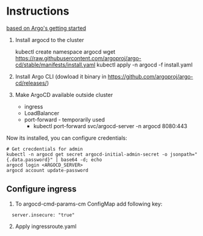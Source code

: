 # Instructions

[based on Argo's getting started](https://argo-cd.readthedocs.io/en/stable/)

1. Install argocd to the cluster

    kubectl create namespace argocd
    wget https://raw.githubusercontent.com/argoproj/argo-cd/stable/manifests/install.yaml
    kubectl apply -n argocd -f install.yaml

2. Install Argo CLI (dowload it binary in https://github.com/argoproj/argo-cd/releases/)
3. Make ArgoCD available outside cluster
   - ingress
   - LoadBalancer
   - port-forward - temporarily used
     - kubectl port-forward svc/argocd-server -n argocd 8080:443

Now its installed, you can configure credentials:

    # Get crecdentials for admin
    kubectl -n argocd get secret argocd-initial-admin-secret -o jsonpath="{.data.password}" | base64 -d; echo
    argocd login <ARGOCD_SERVER>
    argocd account update-password


## Configure ingress

1. To argocd-cmd-params-cm ConfigMap add following key:
```
  server.insecure: "true"
```
2. Apply ingressroute.yaml


